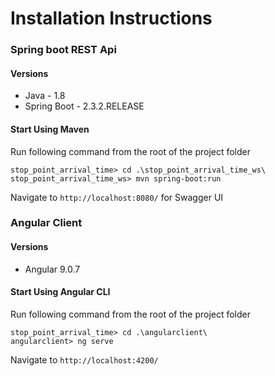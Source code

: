 # Installation Instructions

### Spring boot REST Api
#### Versions
* Java - 1.8
* Spring Boot - 2.3.2.RELEASE

#### Start Using Maven
Run following command from the root of the project folder

`stop_point_arrival_time> cd .\stop_point_arrival_time_ws\`
`stop_point_arrival_time_ws> mvn spring-boot:run`

Navigate to `http://localhost:8080/` for Swagger UI

### Angular Client
#### Versions
* Angular 9.0.7

#### Start Using Angular CLI 
Run following command from the root of the project folder

`stop_point_arrival_time> cd .\angularclient\`  
`angularclient> ng serve` 

Navigate to `http://localhost:4200/`
